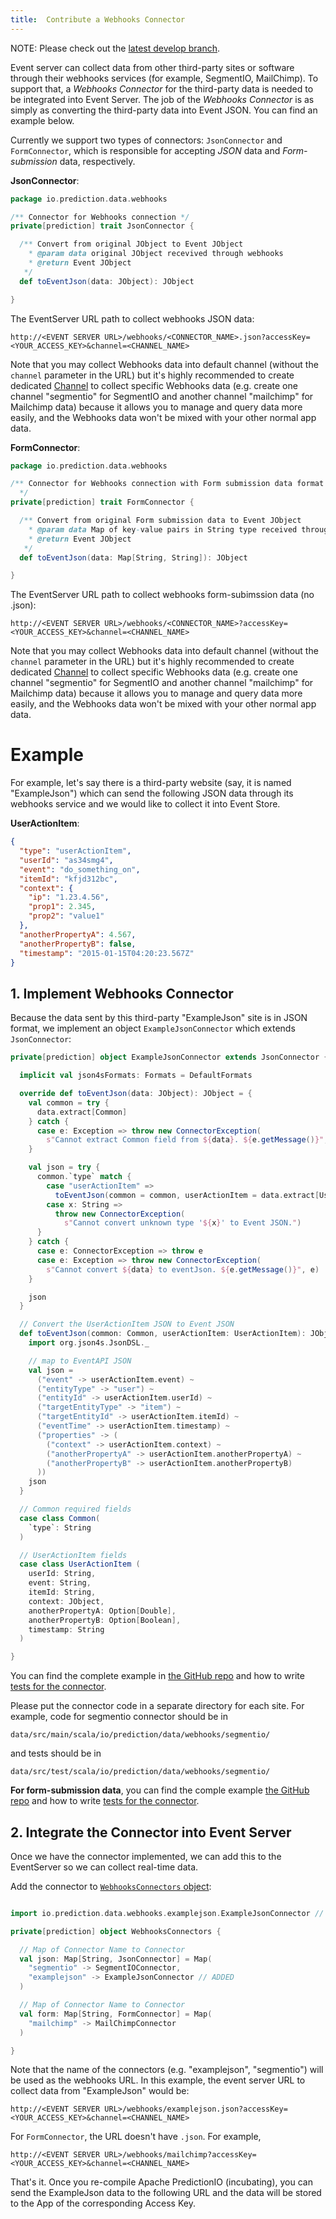 ```yaml
---
title:  Contribute a Webhooks Connector
---
```


NOTE: Please check out the [latest develop
branch](https://github.com/apache/incubator-predictionio).

Event server can collect data from other third-party sites or software through their webhooks services (for example, SegmentIO, MailChimp). To support that, a *Webhooks Connector* for the third-party data is needed to be integrated into Event Server. The job of the *Webhooks Connector* is as simply as converting the third-party data into Event JSON. You can find an example below.

Currently we support two types of connectors: `JsonConnector` and `FormConnector`, which is responsible for accepting *JSON* data and *Form-submission* data, respectively.

**JsonConnector**:

```scala
package io.prediction.data.webhooks

/** Connector for Webhooks connection */
private[prediction] trait JsonConnector {

  /** Convert from original JObject to Event JObject
    * @param data original JObject recevived through webhooks
    * @return Event JObject
   */
  def toEventJson(data: JObject): JObject

}

```

The EventServer URL path to collect webhooks JSON data:

```
http://<EVENT SERVER URL>/webhooks/<CONNECTOR_NAME>.json?accessKey=<YOUR_ACCESS_KEY>&channel=<CHANNEL_NAME>
```

Note that you may collect Webhooks data into default channel (without the `channel` parameter in the URL) but it's highly recommended to create dedicated [Channel](/datacollection/channel/) to collect specific Webhooks data (e.g. create one channel "segmentio" for SegmentIO and another channel "mailchimp" for Mailchimp data) because it allows you to manage and query data more easily, and the Webhooks data won't be mixed with your other normal app data.


**FormConnector**:

```scala
package io.prediction.data.webhooks

/** Connector for Webhooks connection with Form submission data format
  */
private[prediction] trait FormConnector {

  /** Convert from original Form submission data to Event JObject
    * @param data Map of key-value pairs in String type received through webhooks
    * @return Event JObject
   */
  def toEventJson(data: Map[String, String]): JObject

}

```

The EventServer URL path to collect webhooks form-subimssion data (no .json):

```
http://<EVENT SERVER URL>/webhooks/<CONNECTOR_NAME>?accessKey=<YOUR_ACCESS_KEY>&channel=<CHANNEL_NAME>
```

Note that you may collect Webhooks data into default channel (without the `channel` parameter in the URL) but it's highly recommended to create dedicated [Channel](/datacollection/channel/) to collect specific Webhooks data (e.g. create one channel "segmentio" for SegmentIO and another channel "mailchimp" for Mailchimp data) because it allows you to manage and query data more easily, and the Webhooks data won't be mixed with your other normal app data.


# Example

For example, let's say there is a third-party website (say, it is named "ExampleJson") which can send the following JSON data through its webhooks service and we would like to collect it into Event Store.

**UserActionItem**:

```json
{
  "type": "userActionItem",
  "userId": "as34smg4",
  "event": "do_something_on",
  "itemId": "kfjd312bc",
  "context": {
    "ip": "1.23.4.56",
    "prop1": 2.345,
    "prop2": "value1"
  },
  "anotherPropertyA": 4.567,
  "anotherPropertyB": false,
  "timestamp": "2015-01-15T04:20:23.567Z"
}
```


## 1. Implement Webhooks Connector

Because the data sent by this third-party "ExampleJson" site is in JSON format, we implement an object `ExampleJsonConnector` which extends `JsonConnector`:


```scala
private[prediction] object ExampleJsonConnector extends JsonConnector {

  implicit val json4sFormats: Formats = DefaultFormats

  override def toEventJson(data: JObject): JObject = {
    val common = try {
      data.extract[Common]
    } catch {
      case e: Exception => throw new ConnectorException(
        s"Cannot extract Common field from ${data}. ${e.getMessage()}", e)
    }

    val json = try {
      common.`type` match {
        case "userActionItem" =>
          toEventJson(common = common, userActionItem = data.extract[UserActionItem])
        case x: String =>
          throw new ConnectorException(
            s"Cannot convert unknown type '${x}' to Event JSON.")
      }
    } catch {
      case e: ConnectorException => throw e
      case e: Exception => throw new ConnectorException(
        s"Cannot convert ${data} to eventJson. ${e.getMessage()}", e)
    }

    json
  }

  // Convert the UserActionItem JSON to Event JSON
  def toEventJson(common: Common, userActionItem: UserActionItem): JObject = {
    import org.json4s.JsonDSL._

    // map to EventAPI JSON
    val json =
      ("event" -> userActionItem.event) ~
      ("entityType" -> "user") ~
      ("entityId" -> userActionItem.userId) ~
      ("targetEntityType" -> "item") ~
      ("targetEntityId" -> userActionItem.itemId) ~
      ("eventTime" -> userActionItem.timestamp) ~
      ("properties" -> (
        ("context" -> userActionItem.context) ~
        ("anotherPropertyA" -> userActionItem.anotherPropertyA) ~
        ("anotherPropertyB" -> userActionItem.anotherPropertyB)
      ))
    json
  }

  // Common required fields
  case class Common(
    `type`: String
  )

  // UserActionItem fields
  case class UserActionItem (
    userId: String,
    event: String,
    itemId: String,
    context: JObject,
    anotherPropertyA: Option[Double],
    anotherPropertyB: Option[Boolean],
    timestamp: String
  )

}
```

You can find the complete example in [the GitHub
repo](https://github.com/apache/incubator-predictionio/blob/develop/data/src/main/scala/io/prediction/data/webhooks/examplejson/ExampleJsonConnector.scala)
and how to write [tests for the
connector](https://github.com/apache/incubator-predictionio/blob/develop/data/src/test/scala/io/prediction/data/webhooks/examplejson/ExampleJsonConnectorSpec.scala).


Please put the connector code in a separate directory for each site. For example, code for segmentio connector should be in

```
data/src/main/scala/io/prediction/data/webhooks/segmentio/
```

and tests should be in

```
data/src/test/scala/io/prediction/data/webhooks/segmentio/
```

**For form-submission data**, you can find the comple example [the GitHub
repo](https://github.com/apache/incubator-predictionio/blob/develop/data/src/main/scala/io/prediction/data/webhooks/exampleform/ExampleFormConnector.scala)
and how to write [tests for the
connector](https://github.com/apache/incubator-predictionio/blob/develop/data/src/test/scala/io/prediction/data/webhooks/exampleform/ExampleFormConnectorSpec.scala).


## 2. Integrate the Connector into Event Server

Once we have the connector implemented, we can add this to the EventServer so we can collect real-time data.

Add the connector to [`WebhooksConnectors` object](
https://github.com/apache/incubator-predictionio/blob/develop/data/src/main/scala/io/prediction/data/api/WebhooksConnectors.scala):

```scala

import io.prediction.data.webhooks.examplejson.ExampleJsonConnector // ADDED

private[prediction] object WebhooksConnectors {

  // Map of Connector Name to Connector
  val json: Map[String, JsonConnector] = Map(
    "segmentio" -> SegmentIOConnector,
    "examplejson" -> ExampleJsonConnector // ADDED
  )

  // Map of Connector Name to Connector
  val form: Map[String, FormConnector] = Map(
    "mailchimp" -> MailChimpConnector
  )

}
```

Note that the name of the connectors (e.g. "examplejson", "segmentio") will be used as the webhooks URL. In this example, the event server URL to collect data from "ExampleJson" would be:

```
http://<EVENT SERVER URL>/webhooks/examplejson.json?accessKey=<YOUR_ACCESS_KEY>&channel=<CHANNEL_NAME>
```

For `FormConnector`, the URL doesn't have `.json`. For example,

```
http://<EVENT SERVER URL>/webhooks/mailchimp?accessKey=<YOUR_ACCESS_KEY>&channel=<CHANNEL_NAME>
```

That's it. Once you re-compile Apache PredictionIO (incubating), you can send
the ExampleJson data to the following URL and the data will be stored to the App
of the corresponding Access Key.
